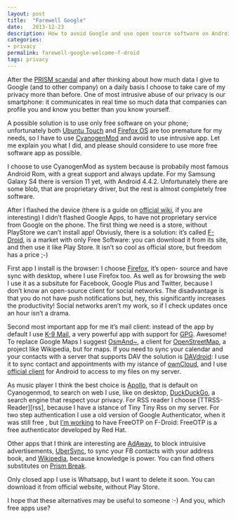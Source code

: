 ```yaml
---
layout: post
title:  "Farewell Google"
date:   2013-12-23
description: How to avoid Google and use open source software on Android
categories:
- privacy
permalink: farewell-google-welcome-f-droid
tags: privacy
---
```


After the [PRISM scandal][prism] and after thinking about how much data I give
to Google (and to other company) on a daily basis I choose to take care of my
privacy more than before. One of most intrusive abuse of our privacy is our
smartphone: it communicates in real time so much data that companies can profile
you and know you better than you know yourself.

A possible solution is to use only free software on your phone; unfortunately
both [Ubuntu Touch][ubuntu] and [Firefox OS][firefox] are too premature for my
needs, so I have to use [CyanogenMod][cyano] and avoid to use intrusive app. Let
me explain you what I did, and please should considere to use more free software
app as possible.

I choose to use CyanogenMod as system because is probabily most famous Android
Rom, with a great support and always update. For my Samsung Galaxy S4 there is
version 11 yet, with Android 4.4.2. Unfortunately there are some blob, that are
proprietary driver, but the rest is almost completely free software.

After I flashed the device (there is a guide on [official wiki][wiki], if you
are interesting) I didn’t flashed Google Apps, to have not proprietary service
from Google on the phone. The first thing we need is a store, without PlayStore
we can’t install app! Obviusly, there is a solution: it’s called
[F-Droid][fdroid], is a market with only Free Software: you can download it from
its site, and then use it like Play Store. It isn’t so cool as official store,
but freedom has a price ;-)

First app I install is the browser: I choose [Firefox][browser], it’s open-
source and have sync with desktop, where I use Firefox too. As well as for
browsing the web I use it as a subsitute for Facebook, Google Plus and Twitter,
because I don’t know an open-source client for social networks. The disadvantage
is that you do not have push notifications but, hey, this significantly
increases the productivity! Social networks aren’t my work, so if I check
updates once an hour isn’t a drama.

Second most important app for me it’s mail client: instead of the app by default
I use [K-9 Mail][mail], a very powerful app with support for [GPG][gpg].
Awesome! To replace Google Maps I suggest [OsmAnd~][osm], a client for
[OpenStreetMap][map], a project like Wikipedia, but for maps. If you need to
sync your calendar and your contacts with a server that supports DAV the
solution is [DAVdroid][dav]: I use it to sync contact and appointments with my
istance of [ownCloud][own], and I use [official client][client] for Android to
access to my files on my server.

As music player I think the best choice is [Apollo][apollo], that is default on
Cyanogenmod, to search on web I use, like on desktop, [DuckDuckGo][ddg], a
search engine that respect your privacy. For RSS reader I choose [TTRSS-
Reader][rss], because I have a istance of Tiny Tiny Rss on my server. For two
step authentication I use a old version of Google Authenticator, when it was
still free , but [I’m working][freeotp] to have FreeOTP on F-Droid: FreeOTP is a
free authenticator developed by Red Hat.

Other apps that I think are interesting are [AdAway][adaway], to block
intruisive advertisements, [UberSync][ubersync], to sync your FB contacts with
your address book, and [Wikipedia][wikipedia], because knowledge is power. You
can find others substitutes on [Prism Break][break].

Only closed app I use is Whatsapp, but I want to delete it soon. You can
download it from official website, without Play Store.

I hope that these alternatives may be useful to someone :-) And you, which free
apps use?

[prism]: http://www.theguardian.com/world/interactive/2013/nov/01/snowden-nsa-files-surveillance-revelations-decoded
[ubuntu]: http://www.ubuntu.com/phone
[firefox]: https://www.mozilla.org/en-US/firefox/os/
[cyano]: http://www.cyanogenmod.org/
[wiki]: http://wiki.cyanogenmod.org/
[fdroid]: https://f-droid.org/
[browser]: https://f-droid.org/repository/browse/?fdid=org.mozilla.firefox
[mail]: https://f-droid.org/repository/browse/?fdid=com.fsck.k9
[gpg]: https://f-droid.org/repository/browse/?fdid=org.thialfihar.android.apg
[osm]: https://f-droid.org/repository/browse/?fdid=net.osmand.plus
[map]: http://www.openstreetmap.org/
[dav]: https://f-droid.org/repository/browse/?fdid=at.bitfire.davdroid
[own]: http://owncloud.org/
[client]: https://f-droid.org/repository/browse/?fdid=com.owncloud.android
[apollo]: https://f-droid.org/repository/browse/?fdid=com.andrew.apollo
[ddg]: https://f-droid.org/repository/browse/?fdid=com.duckduckgo.mobile.android
[freeotp]: https://fedorahosted.org/freeotp/ticket/3
[adaway]: https://f-droid.org/repository/browse/?fdid=org.adaway
[ubersync]: https://f-droid.org/repository/browse/?fdid=ro.weednet.contactssync
[wikipedia]: https://f-droid.org/repository/browse/?fdid=org.wikipedia
[break]: http://prism-break.org/
